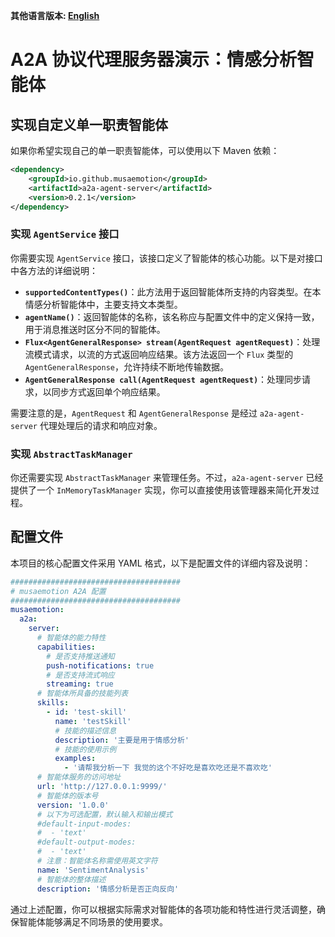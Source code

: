 **其他语言版本: [English](README.md)**

# A2A 协议代理服务器演示：情感分析智能体

## 实现自定义单一职责智能体
如果你希望实现自己的单一职责智能体，可以使用以下 Maven 依赖：
```xml
<dependency>
    <groupId>io.github.musaemotion</groupId>
    <artifactId>a2a-agent-server</artifactId>
    <version>0.2.1</version>
</dependency>
```

### 实现 `AgentService` 接口
你需要实现 `AgentService` 接口，该接口定义了智能体的核心功能。以下是对接口中各方法的详细说明：
- **`supportedContentTypes()`**：此方法用于返回智能体所支持的内容类型。在本情感分析智能体中，主要支持文本类型。
- **`agentName()`**：返回智能体的名称，该名称应与配置文件中的定义保持一致，用于消息推送时区分不同的智能体。
- **`Flux<AgentGeneralResponse> stream(AgentRequest agentRequest)`**：处理流模式请求，以流的方式返回响应结果。该方法返回一个 `Flux` 类型的 `AgentGeneralResponse`，允许持续不断地传输数据。
- **`AgentGeneralResponse call(AgentRequest agentRequest)`**：处理同步请求，以同步方式返回单个响应结果。

需要注意的是，`AgentRequest` 和 `AgentGeneralResponse` 是经过 `a2a-agent-server` 代理处理后的请求和响应对象。

### 实现 `AbstractTaskManager`
你还需要实现 `AbstractTaskManager` 来管理任务。不过，`a2a-agent-server` 已经提供了一个 `InMemoryTaskManager` 实现，你可以直接使用该管理器来简化开发过程。

## 配置文件
本项目的核心配置文件采用 YAML 格式，以下是配置文件的详细内容及说明：
```yaml
######################################
# musaemotion A2A 配置
######################################
musaemotion:
  a2a:
    server:
      # 智能体的能力特性
      capabilities:
        # 是否支持推送通知
        push-notifications: true
        # 是否支持流式响应
        streaming: true
      # 智能体所具备的技能列表
      skills:
        - id: 'test-skill'
          name: 'testSkill'
          # 技能的描述信息
          description: '主要是用于情感分析'
          # 技能的使用示例
          examples:
            - '请帮我分析一下 我觉的这个不好吃是喜欢吃还是不喜欢吃'
      # 智能体服务的访问地址
      url: 'http://127.0.0.1:9999/'
      # 智能体的版本号
      version: '1.0.0'
      # 以下为可选配置，默认输入和输出模式
      #default-input-modes:
      #  - 'text'
      #default-output-modes:
      #  - 'text'
      # 注意：智能体名称需使用英文字符
      name: 'SentimentAnalysis'
      # 智能体的整体描述
      description: '情感分析是否正向反向'
```

通过上述配置，你可以根据实际需求对智能体的各项功能和特性进行灵活调整，确保智能体能够满足不同场景的使用要求。